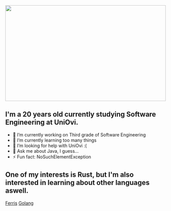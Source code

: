 <img src="https://github.com/marco-qg/marco-qg/assets/145330494/92a097ec-172e-46c6-852a-69d6d82bdf5e" width=100% height = 300>

## I'm a 20 years old currently studying Software Engineering at UniOvi.

- 🔭 I’m currently working on Third grade of Software Engineering
- 🌱 I’m currently learning too many things
- 🤔 I’m looking for help with UniOvi :(
- 💬 Ask me about Java, I guess...
- ⚡ Fun fact: NoSuchElementException

## One of my interests is Rust, but I'm also interested in learning about other languages aswell.

[Ferris](./ferris.png?sanitize=true)
[Golang](./Go.png)